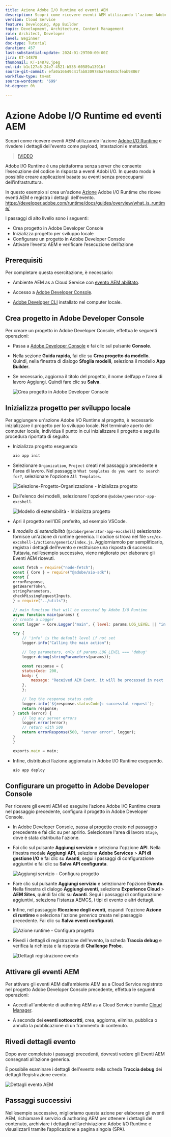 ```yaml
---
title: Azione Adobe I/O Runtime ed eventi AEM
description: Scopri come ricevere eventi AEM utilizzando l’azione Adobe I/O Runtime e rivedere i dettagli dell’evento come payload, intestazioni e metadati.
version: Cloud Service
feature: Developing, App Builder
topic: Development, Architecture, Content Management
role: Architect, Developer
level: Beginner
doc-type: Tutorial
duration: 457
last-substantial-update: 2024-01-29T00:00:00Z
jira: KT-14878
thumbnail: KT-14878.jpeg
exl-id: b1c127a8-24e7-4521-b535-60589a1391bf
source-git-commit: efa0a16649c41fab8309786a766483cfeab98867
workflow-type: tm+mt
source-wordcount: '699'
ht-degree: 0%

---
```


# Azione Adobe I/O Runtime ed eventi AEM

Scopri come ricevere eventi AEM utilizzando l&#39;azione [Adobe I/O Runtime](https://developer.adobe.com/runtime/docs/guides/overview/what_is_runtime/) e rivedere i dettagli dell&#39;evento come payload, intestazioni e metadati.

>[!VIDEO](https://video.tv.adobe.com/v/3427053?quality=12&learn=on)

Adobe I/O Runtime è una piattaforma senza server che consente l’esecuzione del codice in risposta a eventi Adobi I/O. In questo modo è possibile creare applicazioni basate su eventi senza preoccuparsi dell&#39;infrastruttura.

In questo esempio si crea un&#39;azione [Azione](https://developer.adobe.com/runtime/docs/guides/using/creating_actions/) Adobe I/O Runtime che riceve eventi AEM e registra i dettagli dell&#39;evento.
https://developer.adobe.com/runtime/docs/guides/overview/what_is_runtime/

I passaggi di alto livello sono i seguenti:

- Crea progetto in Adobe Developer Console
- Inizializza progetto per sviluppo locale
- Configurare un progetto in Adobe Developer Console
- Attivare l’evento AEM e verificare l’esecuzione dell’azione

## Prerequisiti

Per completare questa esercitazione, è necessario:

- Ambiente AEM as a Cloud Service con [evento AEM abilitato](https://developer.adobe.com/experience-cloud/experience-manager-apis/guides/events/#enable-aem-events-on-your-aem-cloud-service-environment).

- Accesso a [Adobe Developer Console](https://developer.adobe.com/developer-console/docs/guides/getting-started/).

- [Adobe Developer CLI](https://developer.adobe.com/runtime/docs/guides/tools/cli_install/) installato nel computer locale.

## Crea progetto in Adobe Developer Console

Per creare un progetto in Adobe Developer Console, effettua le seguenti operazioni:

- Passa a [Adobe Developer Console](https://developer.adobe.com/) e fai clic sul pulsante **Console**.

- Nella sezione **Guida rapida**, fai clic su **Crea progetto da modello**. Quindi, nella finestra di dialogo **Sfoglia modelli**, seleziona il modello **App Builder**.

- Se necessario, aggiorna il titolo del progetto, il nome dell’app e l’area di lavoro Aggiungi. Quindi fare clic su **Salva**.

  ![Crea progetto in Adobe Developer Console](../assets/examples/runtime-action/create-project.png)


## Inizializza progetto per sviluppo locale

Per aggiungere un&#39;azione Adobe I/O Runtime al progetto, è necessario inizializzare il progetto per lo sviluppo locale. Nel terminale aperto del computer locale, individua il punto in cui inizializzare il progetto e segui la procedura riportata di seguito:

- Inizializza progetto eseguendo

  ```bash
  aio app init
  ```

- Selezionare `Organization`, `Project` creati nel passaggio precedente e l&#39;area di lavoro. Nel passaggio `What templates do you want to search for?`, selezionare l&#39;opzione `All Templates`.

  ![Selezione-Progetto-Organizzazione - Inizializza progetto](../assets/examples/runtime-action/all-templates.png)

- Dall&#39;elenco dei modelli, selezionare l&#39;opzione `@adobe/generator-app-excshell`.

  ![Modello di estensibilità - Inizializza progetto](../assets/examples/runtime-action/extensibility-template.png)

- Apri il progetto nell’IDE preferito, ad esempio VSCode.

- Il _modello di estendibilità_ (`@adobe/generator-app-excshell`) selezionato fornisce un&#39;azione di runtime generica. Il codice si trova nel file `src/dx-excshell-1/actions/generic/index.js`. Aggiorniamolo per semplificarlo, registra i dettagli dell’evento e restituisce una risposta di successo. Tuttavia, nell’esempio successivo, viene migliorato per elaborare gli Eventi AEM ricevuti.

  ```javascript
  const fetch = require("node-fetch");
  const { Core } = require("@adobe/aio-sdk");
  const {
  errorResponse,
  getBearerToken,
  stringParameters,
  checkMissingRequestInputs,
  } = require("../utils");
  
  // main function that will be executed by Adobe I/O Runtime
  async function main(params) {
  // create a Logger
  const logger = Core.Logger("main", { level: params.LOG_LEVEL || "info" });
  
  try {
      // 'info' is the default level if not set
      logger.info("Calling the main action");
  
      // log parameters, only if params.LOG_LEVEL === 'debug'
      logger.debug(stringParameters(params));
  
      const response = {
      statusCode: 200,
      body: {
          message: "Received AEM Event, it will be processed in next example",
      },
      };
  
      // log the response status code
      logger.info(`${response.statusCode}: successful request`);
      return response;
  } catch (error) {
      // log any server errors
      logger.error(error);
      // return with 500
      return errorResponse(500, "server error", logger);
  }
  }
  
  exports.main = main;
  ```

- Infine, distribuisci l’azione aggiornata in Adobe I/O Runtime eseguendo.

  ```bash
  aio app deploy
  ```

## Configurare un progetto in Adobe Developer Console

Per ricevere gli eventi AEM ed eseguire l’azione Adobe I/O Runtime creata nel passaggio precedente, configura il progetto in Adobe Developer Console.

- In Adobe Developer Console, passa al [progetto](https://developer.adobe.com/console/projects) creato nel passaggio precedente e fai clic su per aprirlo. Selezionare l&#39;area di lavoro `Stage`, dove è stata distribuita l&#39;azione.

- Fai clic sul pulsante **Aggiungi servizio** e seleziona l&#39;opzione **API**. Nella finestra modale **Aggiungi API**, seleziona **Adobe Services** > **API di gestione I/O** e fai clic su **Avanti**, segui i passaggi di configurazione aggiuntivi e fai clic su **Salva API configurata**.

  ![Aggiungi servizio - Configura progetto](../assets/examples/runtime-action/add-io-management-api.png)

- Fare clic sul pulsante **Aggiungi servizio** e selezionare l&#39;opzione **Evento**. Nella finestra di dialogo **Aggiungi eventi**, seleziona **Experience Cloud** > **AEM Sites**, quindi fai clic su **Avanti**. Segui i passaggi di configurazione aggiuntivi, seleziona l’istanza AEMCS, i tipi di evento e altri dettagli.

- Infine, nel passaggio **Ricezione degli eventi**, espandi l&#39;opzione **Azione di runtime** e seleziona l&#39;azione _generica_ creata nel passaggio precedente. Fai clic su **Salva eventi configurati**.

  ![Azione runtime - Configura progetto ](../assets/examples/runtime-action/select-runtime-action.png)

- Rivedi i dettagli di registrazione dell&#39;evento, la scheda **Traccia debug** e verifica la richiesta e la risposta di **Challenge Probe**.

  ![Dettagli registrazione evento](../assets/examples/runtime-action/debug-tracing-challenge-probe.png)


## Attivare gli eventi AEM

Per attivare gli eventi AEM dall’ambiente AEM as a Cloud Service registrato nel progetto Adobe Developer Console precedente, effettua le seguenti operazioni:

- Accedi all&#39;ambiente di authoring AEM as a Cloud Service tramite [Cloud Manager](https://my.cloudmanager.adobe.com/).

- A seconda dei **eventi sottoscritti**, crea, aggiorna, elimina, pubblica o annulla la pubblicazione di un frammento di contenuto.

## Rivedi dettagli evento

Dopo aver completato i passaggi precedenti, dovresti vedere gli Eventi AEM consegnati all’azione generica.

È possibile esaminare i dettagli dell&#39;evento nella scheda **Traccia debug** dei dettagli Registrazione evento.

![Dettagli evento AEM](../assets/examples/runtime-action/aem-event-details.png)


## Passaggi successivi

Nell’esempio successivo, miglioriamo questa azione per elaborare gli eventi AEM, richiamare il servizio di authoring AEM per ottenere i dettagli del contenuto, archiviare i dettagli nell’archiviazione Adobe I/O Runtime e visualizzarli tramite l’applicazione a pagina singola (SPA).
